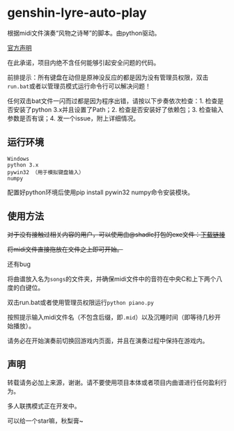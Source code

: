 # genshin-lyre-auto-play
根据midi文件演奏“风物之诗琴”的脚本。由python驱动。

[官方声明](./1.png)

在此承诺，项目内绝不含任何能够引起安全问题的代码。

前排提示：所有键盘在动但是原神没反应的都是因为没有管理员权限，双击`run.bat`或者以管理员模式运行命令行可以解决问题！

任何双击bat文件一闪而过都是因为程序出错，请按以下步奏依次检查：1. 检查是否安装了python 3.x并且设置了Path；2. 检查是否安装好了依赖包；3. 检查输入参数是否有误；4. 发一个issue，附上详细情况。

## 运行环境

```
Windows
python 3.x
pywin32 （用于模拟键盘输入）
numpy
```

配置好python环境后使用pip install pywin32 numpy命令安装模块。

## 使用方法

~~对于没有接触过相关内容的用户，可以使用由@shadlc打包的exe文件：[下载链接](https://github.com/Misaka17032/genshin-lyre-auto-play/releases/download/V1.0/piano.exe)~~

~~将midi文件直接拖放在文件之上即可开始。~~

还有bug

将曲谱放入名为`songs`的文件夹，并确保midi文件中的音符在中央C和上下两个八度的白键位。

双击run.bat或者使用管理员权限运行`python piano.py`

按照提示输入midi文件名（不包含后缀，即`.mid`）以及沉睡时间（即等待几秒开始播放）。

请务必在开始演奏前切换回游戏内页面，并且在演奏过程中保持在游戏内。

## 声明

转载请务必加上来源，谢谢。请不要使用项目本体或者项目内曲谱进行任何盈利行为。

多人联携模式正在开发中。

可以给一个star嘛，秋梨膏~
